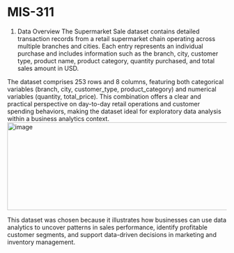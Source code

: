 # MIS-311
  1. Data Overview
     The Supermarket Sale dataset contains detailed transaction records from a retail supermarket chain operating across multiple branches and cities. Each entry represents an individual purchase and includes information such as the branch, city, customer type, product name, product category, quantity purchased, and total sales amount in USD.

The dataset comprises 253 rows and 8 columns, featuring both categorical variables (branch, city, customer_type, product_category) and numerical variables (quantity, total_price). This combination offers a clear and practical perspective on day-to-day retail operations and customer spending behaviors, making the dataset ideal for exploratory data analysis within a business analytics context.
<img width="1007" height="202" alt="image" src="https://github.com/user-attachments/assets/227d891e-fb80-4aa5-aba5-2cd9d07bb2cc" />


This dataset was chosen because it illustrates how businesses can use data analytics to uncover patterns in sales performance, identify profitable customer segments, and support data-driven decisions in marketing and inventory management.

